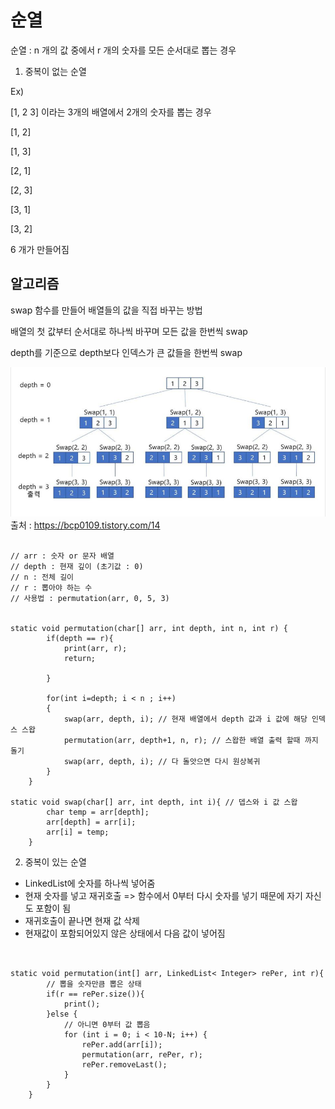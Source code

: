 # 순열

순열 : n 개의 값 중에서 r 개의 숫자를 모든 순서대로 뽑는 경우


1. 중복이 없는 순열

Ex)

[1, 2 3] 이라는 3개의 배열에서 2개의 숫자를 뽑는 경우

[1, 2]

[1, 3]

[2, 1]

[2, 3]

[3, 1]

[3, 2]

6 개가 만들어짐

## 알고리즘

swap 함수를 만들어 배열들의 값을 직접 바꾸는 방법

배열의 첫 값부터 순서대로 하나씩 바꾸며 모든 값을 한번씩 swap

depth를 기준으로 depth보다 인덱스가 큰 값들을 한번씩 swap

![그림1](../images/순열_1.PNG)
출처 : <https://bcp0109.tistory.com/14>

<pre><code>
// arr : 숫자 or 문자 배열
// depth : 현재 깊이 (초기값 : 0)
// n : 전체 길이
// r : 뽑아야 하는 수
// 사용법 : permutation(arr, 0, 5, 3)


static void permutation(char[] arr, int depth, int n, int r) {
        if(depth == r){
            print(arr, r);
            return;
            
        }

        for(int i=depth; i < n ; i++)
        {
            swap(arr, depth, i); // 현재 배열에서 depth 값과 i 값에 해당 인덱스 스왑
            permutation(arr, depth+1, n, r); // 스왑한 배열 출력 할때 까지 돌기
            swap(arr, depth, i); // 다 돌앗으면 다시 원상복귀
        }
    }

static void swap(char[] arr, int depth, int i){ // 뎁스와 i 값 스왑
        char temp = arr[depth];
        arr[depth] = arr[i];
        arr[i] = temp;
    }
</code></pre>




2. 중복이 있는 순열

- LinkedList에 숫자를 하나씩 넣어줌
- 현재 숫자를 넣고 재귀호출 => 함수에서 0부터 다시 숫자를 넣기 때문에 자기 자신도 포함이 됨
- 재귀호출이 끝나면 현재 값 삭제
- 현재값이 포함되어있지 않은 상태에서 다음 값이 넣어짐

<pre><code>

static void permutation(int[] arr, LinkedList< Integer> rePer, int r){
        // 뽑을 숫자만큼 뽑은 상태
        if(r == rePer.size()){
            print();
        }else {
            // 아니면 0부터 값 뽑음
            for (int i = 0; i < 10-N; i++) {
                rePer.add(arr[i]);
                permutation(arr, rePer, r);
                rePer.removeLast();
            }
        }
    }

</code></pre>
